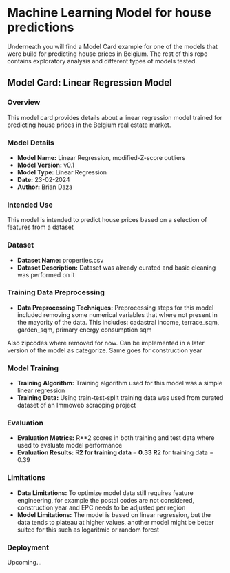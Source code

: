 # Machine Learning Model for house predictions

Underneath you will find a Model Card example for one of the models that were build for predicting house prices in Belgium. The rest of this repo contains exploratory analysis and different types of models tested.

## Model Card: Linear Regression Model

### Overview

This model card provides details about a linear regression model trained for predicting house prices in the Belgium real estate market.

### Model Details

- **Model Name:** Linear Regression, modified-Z-score outliers
- **Model Version:** v0.1
- **Model Type:** Linear Regression
- **Date:** 23-02-2024
- **Author:** Brian Daza

### Intended Use

This model is intended to predict house prices based on a selection of features from a dataset 

### Dataset

- **Dataset Name:** properties.csv
- **Dataset Description:** Dataset was already curated and basic cleaning was performed on it

### Training Data Preprocessing

- **Data Preprocessing Techniques:** Preprocessing steps for this model included removing some numerical variables that where not present in the mayority of the data. This includes: cadastral income, terrace_sqm, garden_sqm, primary energy consumption sqm

Also zipcodes where removed for now. Can be implemented in a later version of the model as categorize. Same goes for construction year


### Model Training

- **Training Algorithm:** Training algorithm used for this model was a simple linear regression
- **Training Data:** Using train-test-split training data was used from curated dataset of an Immoweb scraoping project

### Evaluation

- **Evaluation Metrics:** R**2 scores in both training and test data where used to evaluate model performance
- **Evaluation Results:** 
R**2 for training data = 0.33
R**2 for training data = 0.39

### Limitations

- **Data Limitations:** To optimize model data still requires feature engineering, for example the postal codes are not considered, construction year and EPC needs to be adjusted per region
- **Model Limitations:** The model is based on linear regression, but the data tends to plateau at higher values, another model might be better suited for this such as logaritmic or random forest

### Deployment

Upcoming...


